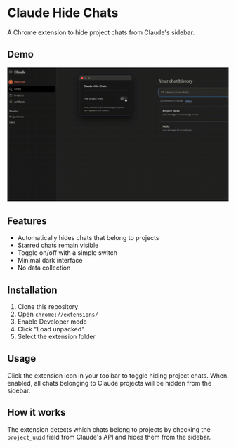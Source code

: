 # Claude Hide Chats

A Chrome extension to hide project chats from Claude's sidebar.

## Demo

![Demo](demo.gif)

## Features

- Automatically hides chats that belong to projects
- Starred chats remain visible
- Toggle on/off with a simple switch
- Minimal dark interface
- No data collection

## Installation

1. Clone this repository
2. Open `chrome://extensions/`
3. Enable Developer mode
4. Click "Load unpacked"
5. Select the extension folder

## Usage

Click the extension icon in your toolbar to toggle hiding project chats. When enabled, all chats belonging to Claude projects will be hidden from the sidebar.

## How it works

The extension detects which chats belong to projects by checking the `project_uuid` field from Claude's API and hides them from the sidebar.
